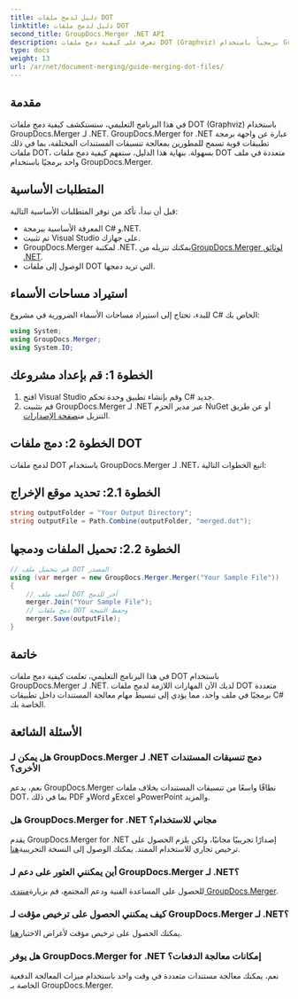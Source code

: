 ```yaml
---
title: دليل لدمج ملفات DOT
linktitle: دليل لدمج ملفات DOT
second_title: GroupDocs.Merger .NET API
description: تعرف على كيفية دمج ملفات DOT (Graphviz) برمجياً باستخدام GroupDocs.Merger لـ .NET. دمج ملفات DOT ودمجها ومعالجتها بسهولة.
type: docs
weight: 13
url: /ar/net/document-merging/guide-merging-dot-files/
---
```

## مقدمة
في هذا البرنامج التعليمي، سنستكشف كيفية دمج ملفات DOT (Graphviz) باستخدام GroupDocs.Merger لـ .NET. GroupDocs.Merger for .NET عبارة عن واجهة برمجة تطبيقات قوية تسمح للمطورين بمعالجة تنسيقات المستندات المختلفة، بما في ذلك ملفات DOT، بسهولة. بنهاية هذا الدليل، ستفهم كيفية دمج ملفات DOT متعددة في ملف واحد برمجيًا باستخدام GroupDocs.Merger.
## المتطلبات الأساسية
قبل أن نبدأ، تأكد من توفر المتطلبات الأساسية التالية:
- المعرفة الأساسية ببرمجة C# و.NET.
- تم تثبيت Visual Studio على جهازك.
-  GroupDocs.Merger لمكتبة .NET. يمكنك تنزيله من[GroupDocs.Merger لوثائق .NET](https://reference.groupdocs.com/merger/net/).
- الوصول إلى ملفات DOT التي تريد دمجها.

## استيراد مساحات الأسماء
للبدء، تحتاج إلى استيراد مساحات الأسماء الضرورية في مشروع C# الخاص بك:
```csharp
using System; 
using GroupDocs.Merger;
using System.IO;
```
## الخطوة 1: قم بإعداد مشروعك
1. افتح Visual Studio وقم بإنشاء تطبيق وحدة تحكم C# جديد.
2.  قم بتثبيت GroupDocs.Merger لـ .NET عبر مدير الحزم NuGet أو عن طريق التنزيل من[صفحة الإصدارات](https://releases.groupdocs.com/merger/net/).
## الخطوة 2: دمج ملفات DOT
لدمج ملفات DOT باستخدام GroupDocs.Merger لـ .NET، اتبع الخطوات التالية:
## الخطوة 2.1: تحديد موقع الإخراج
```csharp
string outputFolder = "Your Output Directory";
string outputFile = Path.Combine(outputFolder, "merged.dot");
```
## الخطوة 2.2: تحميل الملفات ودمجها
```csharp
// قم بتحميل ملف DOT المصدر
using (var merger = new GroupDocs.Merger.Merger("Your Sample File"))
{
    // أضف ملف DOT آخر للدمج
    merger.Join("Your Sample File");
    // دمج ملفات DOT وحفظ النتيجة
    merger.Save(outputFile);
}
```

## خاتمة
في هذا البرنامج التعليمي، تعلمت كيفية دمج ملفات DOT باستخدام GroupDocs.Merger لـ .NET. لديك الآن المهارات اللازمة لدمج ملفات DOT متعددة برمجيًا في ملف واحد، مما يؤدي إلى تبسيط مهام معالجة المستندات داخل تطبيقات C# الخاصة بك.

## الأسئلة الشائعة
### هل يمكن لـ GroupDocs.Merger لـ .NET دمج تنسيقات المستندات الأخرى؟
نعم، يدعم GroupDocs.Merger نطاقًا واسعًا من تنسيقات المستندات بخلاف ملفات DOT، بما في ذلك PDF وWord وExcel وPowerPoint والمزيد.
### هل GroupDocs.Merger for .NET مجاني للاستخدام؟
 يقدم GroupDocs.Merger for .NET إصدارًا تجريبيًا مجانيًا، ولكن يلزم الحصول على ترخيص تجاري للاستخدام الممتد. يمكنك الوصول إلى النسخة التجريبية[هنا](https://releases.groupdocs.com/).
### أين يمكنني العثور على دعم لـ GroupDocs.Merger لـ .NET؟
 للحصول على المساعدة الفنية ودعم المجتمع، قم بزيارة[منتدى GroupDocs.Merger](https://forum.groupdocs.com/c/merger/32).
### كيف يمكنني الحصول على ترخيص مؤقت لـ GroupDocs.Merger لـ .NET؟
 يمكنك الحصول على ترخيص مؤقت لأغراض الاختبار[هنا](https://purchase.groupdocs.com/temporary-license/).
### هل يوفر GroupDocs.Merger for .NET إمكانات معالجة الدفعات؟
نعم، يمكنك معالجة مستندات متعددة في وقت واحد باستخدام ميزات المعالجة الدفعية الخاصة بـ GroupDocs.Merger.